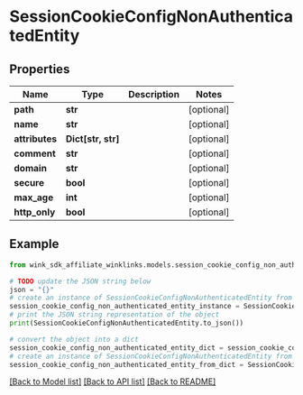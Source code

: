 # SessionCookieConfigNonAuthenticatedEntity


## Properties

Name | Type | Description | Notes
------------ | ------------- | ------------- | -------------
**path** | **str** |  | [optional] 
**name** | **str** |  | [optional] 
**attributes** | **Dict[str, str]** |  | [optional] 
**comment** | **str** |  | [optional] 
**domain** | **str** |  | [optional] 
**secure** | **bool** |  | [optional] 
**max_age** | **int** |  | [optional] 
**http_only** | **bool** |  | [optional] 

## Example

```python
from wink_sdk_affiliate_winklinks.models.session_cookie_config_non_authenticated_entity import SessionCookieConfigNonAuthenticatedEntity

# TODO update the JSON string below
json = "{}"
# create an instance of SessionCookieConfigNonAuthenticatedEntity from a JSON string
session_cookie_config_non_authenticated_entity_instance = SessionCookieConfigNonAuthenticatedEntity.from_json(json)
# print the JSON string representation of the object
print(SessionCookieConfigNonAuthenticatedEntity.to_json())

# convert the object into a dict
session_cookie_config_non_authenticated_entity_dict = session_cookie_config_non_authenticated_entity_instance.to_dict()
# create an instance of SessionCookieConfigNonAuthenticatedEntity from a dict
session_cookie_config_non_authenticated_entity_from_dict = SessionCookieConfigNonAuthenticatedEntity.from_dict(session_cookie_config_non_authenticated_entity_dict)
```
[[Back to Model list]](../README.md#documentation-for-models) [[Back to API list]](../README.md#documentation-for-api-endpoints) [[Back to README]](../README.md)


